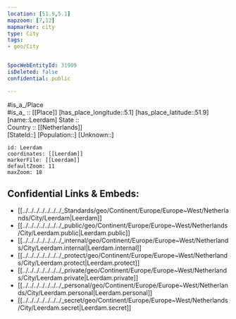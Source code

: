 ```yaml
---
location: [51.9,5.1] 
mapzoom: [7,12] 
mapmarker: city 
type: City
tags:
- geo/City


SpocWebEntityId: 31909
isDeleted: false
confidential: public

---
```

#is_a_/Place  
#is_a_ :: [[Place]] 
[has_place_longitude::5.1] 
[has_place_latitude::51.9] 
[name::Leerdam] 
State ::  
Country :: [[Netherlands]]  
[StateId::] 
[Population::] 
[Unknown::] 


```leaflet
id: Leerdam
coordinates: [[Leerdam]] 
markerFile: [[Leerdam]] 
defaultZoom: 11 
maxZoom: 18
```


## Confidential Links & Embeds: 
- [[../../../../../../../_Standards/geo/Continent/Europe/Europe~West/Netherlands/City/Leerdam|Leerdam]] 
- [[../../../../../../../_public/geo/Continent/Europe/Europe~West/Netherlands/City/Leerdam.public|Leerdam.public]] 
- [[../../../../../../../_internal/geo/Continent/Europe/Europe~West/Netherlands/City/Leerdam.internal|Leerdam.internal]] 
- [[../../../../../../../_protect/geo/Continent/Europe/Europe~West/Netherlands/City/Leerdam.protect|Leerdam.protect]] 
- [[../../../../../../../_private/geo/Continent/Europe/Europe~West/Netherlands/City/Leerdam.private|Leerdam.private]] 
- [[../../../../../../../_personal/geo/Continent/Europe/Europe~West/Netherlands/City/Leerdam.personal|Leerdam.personal]] 
- [[../../../../../../../_secret/geo/Continent/Europe/Europe~West/Netherlands/City/Leerdam.secret|Leerdam.secret]] 
